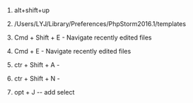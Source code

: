 1. alt+shift+up

2. /Users/LYJ/Library/Preferences/PhpStorm2016.1/templates
3. Cmd + Shift + E - Navigate recently edited files
3. Cmd + E - Navigate recently edited files
4. ctr + Shift + A - 
4. ctr + Shift + N - 
5. opt + J  -- add select